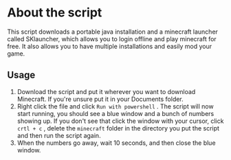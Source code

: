 # About the script
This script downloads a portable java installation and a minecraft launcher called SKlauncher, which allows you to login offline and play minecraft for free. It also allows you to have multiple installations and easily mod your game.
## Usage 
1. Download the script and put it wherever you want to download Minecraft. If you're unsure put it in your Documents folder.
2. Right click the file and click `Run with powershell` .
The script will now start running, you should see a blue window and a bunch of numbers showing up. 
If you don't see that click the window with your cursor, click `crtl + c` , delete the `minecraft` folder in the directory you put the script and then run the script again.
3. When the numbers go away, wait 10 seconds, and then close the blue window. 
